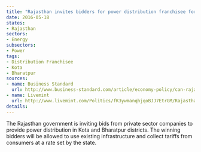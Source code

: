 ```yaml
---
title: "Rajasthan invites bidders for power distribution franchisee for two cities"
date: 2016-05-18
states:
- Rajasthan
sectors:
- Energy
subsectors:
- Power
tags:
- Distribution Franchisee
- Kota
- Bharatpur
sources:
- name: Business Standard
  url: http://www.business-standard.com/article/economy-policy/can-rajasthan-show-the-way-on-power-reforms-116051101435_1.html
- name: Livemint
  url: http://www.livemint.com/Politics/fK3ywmanqhjqoBJJ7EtrGM/Rajasthan-invites-private-firms-to-manage-power-distribution.html
details:
---
```


The Rajasthan government is inviting bids from private sector companies to provide power distribution in Kota and Bharatpur districts. The winning bidders will be allowed to use existing infrastructure and collect tariffs from consumers at a rate set by the state.
